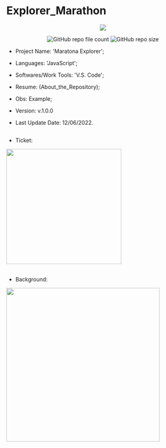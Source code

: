 # Explorer_Marathon

<p align="center">
<img src="http://img.shields.io/static/v1?label=STATUS&message=Concluded&color=blue&style=flat"/>
</p>

<p align="center">
<img alt="GitHub repo file count" src="https://img.shields.io/github/directory-file-count/Rafa-KozAnd/Explorer_Marathon">
<img alt="GitHub repo size" src="https://img.shields.io/github/repo-size/Rafa-KozAnd/Explorer_Marathon">
</p>

- Project Name: 'Maratona Explorer';
- Languages: 'JavaScript';
- Softwares/Work Tools: 'V.S. Code';
- Resume: (About_the_Repository);
- Obs: Example;
- Version: v.1.0.0

- Last Update Date: 12/06/2022.

##

- Ticket:
<div>
  <img align="center" height="300" widht="300" src="/Print/Maratona-Explorer-Ticket.jpg" />
</div><br>

- Background: 
<div>
  <img align="center" height="400" widht="400" src="/Print/Maratona_Explorer.jpg" />
</div><br>
